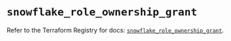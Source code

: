 # `snowflake_role_ownership_grant`

Refer to the Terraform Registry for docs: [`snowflake_role_ownership_grant`](https://registry.terraform.io/providers/snowflake-labs/snowflake/0.84.1/docs/resources/role_ownership_grant).
